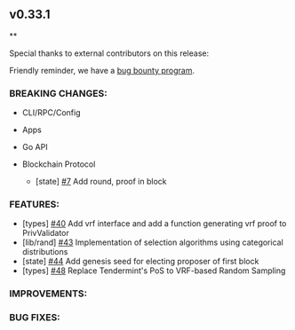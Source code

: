 ## v0.33.1

\*\*

Special thanks to external contributors on this release:

Friendly reminder, we have a [bug bounty
program](https://hackerone.com/tendermint).

### BREAKING CHANGES:

- CLI/RPC/Config

- Apps

- Go API

- Blockchain Protocol

  - [state] [\#7](https://github.com/line/tendermint/issues/7) Add round, proof in block

### FEATURES:
- [types] [\#40](https://github.com/line/tendermint/issues/40) Add vrf interface and add a function generating vrf proof to PrivValidator
- [lib/rand] [\#43](https://github.com/line/tendermint/issues/43) Implementation of selection algorithms using categorical distributions
- [state] [\#44](https://github.com/line/tendermint/issues/44) Add genesis seed for electing proposer of first block
- [types] [\#48](https://github.com/line/tendermint/issues/48) Replace Tendermint's PoS to VRF-based Random Sampling

### IMPROVEMENTS:

### BUG FIXES:



